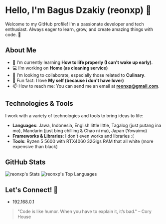 # Hello, I'm Bagus Dzakiy (reonxp) 👋

Welcome to my GitHub profile! I'm a passionate developer and tech enthusiast. Always eager to learn, grow, and create amazing things with code. 🚀

## About Me
- 🌱 I’m currently learning **How to life properly (I can't wake up early)**.
- 💻 I’m working on **Home (as cleaning service)**
- 👯 I’m looking to collaborate, especially those related to **Culinary**.
- 🧐 Fun fact: I love **My self (because i don't have lover)**
- 📫 How to reach me: You can send me an email at **reonxp@gmail.com**.

## Technologies & Tools
I work with a variety of technologies and tools to bring ideas to life:

- **Languages**: Jawa, Indonesia, English little little, Tagalog (just putang ina mo), Mandarin (just bing chilling & Chao ni ma), Japan (Yowaimo)
- **Frameworks & Libraries**: I don't even works and libraries :(
- **Tools**: Ryzen 5 5600 with RTX4060 32Gigs RAM that all white (more expensive than black)

## GitHub Stats

![reonxp's Stats](https://github-readme-stats.vercel.app/api?username=reonxp&theme=vue-dark&show_icons=true&hide_border=true&count_private=true)
![reonxp's Top Languages](https://github-readme-stats.vercel.app/api/top-langs/?username=reonxp&theme=vue-dark&show_icons=true&hide_border=true&layout=compact)

## Let's Connect! 🔗
- 192.168.0.1

> "Code is like humor. When you have to explain it, it’s bad." – Cory House
